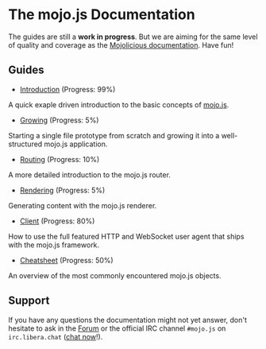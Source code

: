 
# The mojo.js Documentation

The guides are still a **work in progress**. But we are aiming for the same level of quality and coverage as the
[Mojolicious documentation](https://docs.mojolicious.org). Have fun!

## Guides

* [Introduction](Introduction.md) (Progress: 99%)

A quick exaple driven introduction to the basic concepts of [mojo.js](https://mojojs.org).

* [Growing](Growing.md) (Progress: 5%)

Starting a single file prototype from scratch and growing it into a well-structured mojo.js application.

* [Routing](Routing.md) (Progress: 10%)

A more detailed introduction to the mojo.js router.

* [Rendering](Rendering.md)  (Progress: 5%)

Generating content with the mojo.js renderer.

* [Client](Client.md)  (Progress: 80%)

How to use the full featured HTTP and WebSocket user agent that ships with the mojo.js framework.

* [Cheatsheet](Cheatsheet.md)  (Progress: 50%)

An overview of the most commonly encountered mojo.js objects.

## Support

If you have any questions the documentation might not yet answer, don't hesitate to ask in the
[Forum](https://github.com/mojolicious/mojo.js/discussions) or the official IRC channel `#mojo.js` on `irc.libera.chat`
([chat now](https://web.libera.chat/#mojo.js)!).
